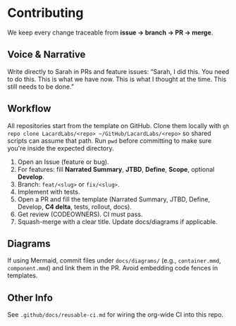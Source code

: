 # Contributing

We keep every change traceable from **issue → branch → PR → merge**.

## Voice & Narrative
Write directly to Sarah in PRs and feature issues:
“Sarah, I did this. You need to do this. This is what we have now. This is what I thought at the time. This still needs to be done.”

## Workflow
All repositories start from the template on GitHub. Clone them locally with `gh repo clone LacardLabs/<repo> ~/GitHub/LacardLabs/<repo>` so shared scripts can assume that path. Run `pwd` before committing to make sure you're inside the expected directory.
1) Open an Issue (feature or bug).
2) For features: fill **Narrated Summary**, **JTBD**, **Define**, **Scope**, optional **Develop**.
3) Branch: `feat/<slug>` or `fix/<slug>`.
4) Implement with tests.
5) Open a PR and fill the template (Narrated Summary, JTBD, Define, Develop, **C4 delta**, tests, rollout, docs).
6) Get review (CODEOWNERS). CI must pass.
7) Squash-merge with a clear title. Update docs/diagrams if applicable.

## Diagrams
If using Mermaid, commit files under `docs/diagrams/` (e.g., `container.mmd`, `component.mmd`) and link them in the PR. Avoid embedding code fences in templates.

## Other Info
See `.github/docs/reusable-ci.md` for wiring the org-wide CI into this repo.
